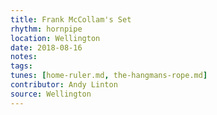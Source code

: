 ```yaml
---
title: Frank McCollam's Set
rhythm: hornpipe
location: Wellington
date: 2018-08-16
notes:
tags: 
tunes: [home-ruler.md, the-hangmans-rope.md]
contributor: Andy Linton
source: Wellington
---
```

